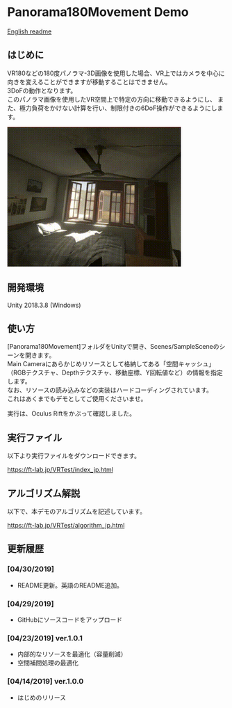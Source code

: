 # Panorama180Movement Demo

[English readme](./README.md)

## はじめに

VR180などの180度パノラマ-3D画像を使用した場合、VR上ではカメラを中心に向きを変えることができますが移動することはできません。    
3DoFの動作となります。    
このパノラマ画像を使用したVR空間上で特定の方向に移動できるようにし、
また、極力負荷をかけない計算を行い、制限付きの6DoF操作ができるようにします。    

![img_00](images/unity_panorama180Movement_movie.gif)     

## 開発環境

Unity 2018.3.8 (Windows)     

## 使い方

[Panorama180Movement]フォルダをUnityで開き、Scenes/SampleSceneのシーンを開きます。    
Main Cameraにあらかじめリソースとして格納してある「空間キャッシュ」（RGBテクスチャ、Depthテクスチャ、移動座標、Y回転値など）の情報を指定します。    
なお、リソースの読み込みなどの実装はハードコーディングされています。    
これはあくまでもデモとしてご使用くださいませ。    

実行は、Oculus Riftをかぶって確認しました。    

## 実行ファイル

以下より実行ファイルをダウンロードできます。    

https://ft-lab.jp/VRTest/index_jp.html

## アルゴリズム解説

以下で、本デモのアルゴリズムを記述しています。    

https://ft-lab.jp/VRTest/algorithm_jp.html

## 更新履歴

### [04/30/2019]

- README更新。英語のREADME追加。

### [04/29/2019]

- GitHubにソースコードをアップロード

### [04/23/2019] ver.1.0.1 

- 内部的なリソースを最適化（容量削減）
- 空間補間処理の最適化

### [04/14/2019] ver.1.0.0

- はじめのリリース
